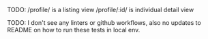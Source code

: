 TODO:
/profile/ is a listing view
/profile/:id/ is individual detail view

TODO:
I don't see any linters or github workflows, also no updates to README on how to run these tests in local env.
